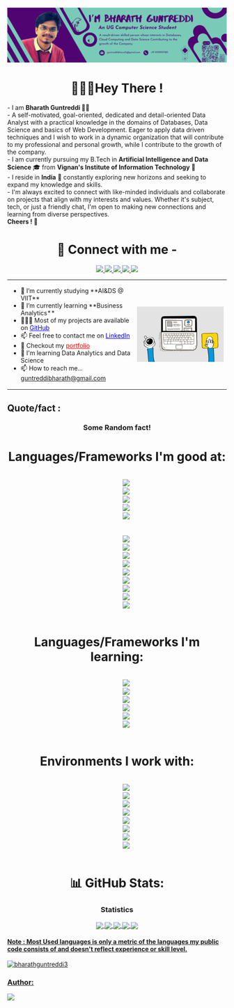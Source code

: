 <!-- styling -->
<style>
   h1{
      text-align: center;
   }
</style>

<!-- Home Banner -->
<img src="assets/banner.png"> <br>

<!-- About me -->
<h1>🙋🏻‍♀️Hey There !</h1>
- I am <b>Bharath Guntreddi 👋🏻</b> <br>
   - A self-motivated, goal-oriented, dedicated and detail-oriented Data Analyst with a practical knowledge in the domains of Databases, Data Science and basics of Web Development. Eager to apply data driven techniques and I wish to work in a dynamic organization that will contribute to my professional and personal growth, while I contribute to the growth of the company. <br>
- I am currently pursuing my B.Tech in <b>Artificial Intelligence and Data Science</b> 🎓 from <b>Vignan's Institute of Information Technology</b> 🏫 <br>
- I reside in <strong>India</strong> 🏡 constantly exploring new horizons and seeking to expand my knowledge and skills. <br>
- I'm always excited to connect with like-minded individuals and collaborate on projects that align with my interests and values. Whether it's subject, tech, or just a friendly chat, I'm open to making new connections and learning from diverse perspectives. <br>
<b>Cheers ! 🌟 </b><br>

<!-- social Network -->
<h1>📱 Connect with me - </h1>
<p align="center">
   <a href="mailto:guntreddibharath@gmail.com">
      <img src="https://img.shields.io/badge/Gmail-D14836?style=for-the-badge&logo=gmail&logoColor=white"/>
   </a>
   <a href="https://www.linkedin.com/in/bharath-guntreddi/">
      <img src="https://img.shields.io/badge/LinkedIn-0077B5?style=for-the-badge&logo=linkedin&logoColor=white" />
   </a>
   <a href="https://join.skype.com/invite/uMViQwv9m8yk">
      <img src="https://img.shields.io/badge/Skype-00AFF0?style=for-the-badge&logo=skype&logoColor=white">
   </a>
   <a href="https://www.instagram.com/bharath.guntreddi/">
      <img src="https://img.shields.io/badge/Instagram-E4405F?style=for-the-badge&logo=instagram&logoColor=white" />
   </a>
   <!-- <a href="https://twitter.com/BharathGuntred2">
      <img src="https://img.shields.io/badge/Twitter-1DA1F2?style=for-the-badge&logo=twitter&logoColor=white" />
   </a> -->
   <a href="facebook.com/bharath.guntreddi.1/">
      <img src="https://img.shields.io/badge/Facebook-1877F2?style=for-the-badge&logo=facebook&logoColor=white" />
   </a>
</p>

<!-- More About me -->
<table style="border: none">
  <tr style="border: none">
    <td style="border: none">
      <ul>
        <li>
          🔭 I’m currently studying **AI&DS @ VIIT**
        </li>
        <li>
          🧠 I’m currently learning **Business Analytics**
        </li>
        <li> 
          👨🏻‍💻 Most of my projects are available on <a style='color:blue' target='_blank' href="https://github.com/bharathguntreddi3?tab=repositories">GitHub</a>
        </li>
        <li>
          📫 Feel free to contact me on <a style='color:blue' href="https://www.linkedin.com/in/bharath-guntreddi/">LinkedIn</a>
        </li>
        <li>
          📝 Checkout my <a style='color:red' href="https://bharathguntreddi3.github.io/bharathguntreddi.github.io/">portfolio</a>
        </li>
        <li>
          🧠 I'm learning Data Analytics and Data Science
        </li>
        <li>
          📫 How to reach me... <a href="mailto:guntreddibharath@gmail.com">guntreddibharath@gmail.com</a>
        </li>
    </td>
    <td style="border: none;">
      <img align="right" alt="gif" src="assets/gifs/6M8G.gif"/>
    </td>
  </tr>
</table>

<!-- Random quotes quotes/3 hr -->
<h2 align='left'>Quote/fact :</h2>
<h3 fact align='center'>Some Random fact!</h3 fact>

<!-- Skill set -->
<h1 align="center"> Languages/Frameworks I'm good at: </h1>
<p align="center">
   <code>
      <img src="https://img.shields.io/badge/Python-3776AB?style=for-the-badge&logo=python&logoColor=white">
      <img src="https://img.shields.io/badge/HTML5-E34F26?style=for-the-badge&logo=html5&logoColor=whit">
      <img src="https://img.shields.io/badge/CSS3-1572B6?style=for-the-badge&logo=css3&logoColor=white">
      <img src="https://img.shields.io/badge/PHP-777BB4?style=for-the-badge&logo=php&logoColor=white">
      <img src="https://img.shields.io/badge/R-276DC3?style=for-the-badge&logo=r&logoColor=white">
      <!-- <img src="https://img.shields.io/badge/Markdown-000000?style=for-the-badge&logo=markdown&logoColor=white"> -->
      <!-- <img src="https://img.shields.io/badge/Flask-000000?style=for-the-badge&logo=flask&logoColor=white"> -->
      <img src="https://img.shields.io/badge/SQLite-07405E?style=for-the-badge&logo=sqlite&logoColor=white">
      <img src="https://img.shields.io/badge/MongoDB-4EA94B?style=for-the-badge&logo=mongodb&logoColor=white">
      <img src="https://img.shields.io/badge/PostgreSQL-316192?style=for-the-badge&logo=postgresql&logoColor=white">
      <img src="https://img.shields.io/badge/MySQL-005C84?style=for-the-badge&logo=mysql&logoColor=white">
      <img src="https://img.shields.io/badge/dialogflow-FF9800?style=for-the-badge&logo=dialogflow&logoColor=white">
      <img src="https://img.shields.io/badge/Tableau-E97627?style=for-the-badge&logo=Tableau&logoColor=white">
      <img src="https://img.shields.io/badge/Oracle-F80000?style=for-the-badge&logo=oracle&logoColor=black">
      <img src="https://img.shields.io/badge/GIT-E44C30?style=for-the-badge&logo=git&logoColor=white">
      <img src="https://img.shields.io/badge/GNU%20Bash-4EAA25?style=for-the-badge&logo=GNU%20Bash&logoColor=white">
   </code>
</p>

<h1 align="center"> Languages/Frameworks I'm learning: </h1>
<p align="center">
   <code>
      <img src="https://img.shields.io/badge/TensorFlow-FF6F00?style=for-the-badge&logo=tensorflow&logoColor=white">
      <img src="https://img.shields.io/badge/Java-ED8B00?style=for-the-badge&logo=openjdk&logoColor=white">
      <img src="https://img.shields.io/badge/Keras-%23D00000.svg?style=for-the-badge&logo=Keras&logoColor=white">
      <img src="https://img.shields.io/badge/scikit--learn-%23F7931E.svg?style=for-the-badge&logo=scikit-learn&logoColor=white">
      <img src="https://img.shields.io/badge/PyTorch-%23EE4C2C.svg?style=for-the-badge&logo=PyTorch&logoColor=white">
      <img src="https://img.shields.io/badge/JavaScript-F7DF1E?style=for-the-badge&logo=javascript&logoColor=black">
   </code>
</p>

<h1 align="center"> Environments I work with: </h1>
<p align="center">
   <code>
      <img src="https://img.shields.io/badge/Visual_Studio-5C2D91?style=for-the-badge&logo=visual%20studio&logoColor=white">
      <img src="https://img.shields.io/badge/sublime_text-%23575757.svg?&style=for-the-badge&logo=sublime-text&logoColor=important">
      <img src="https://img.shields.io/badge/Heroku-430098?style=for-the-badge&logo=heroku&logoColor=white">
      <img src="https://img.shields.io/badge/RStudio-75AADB?style=for-the-badge&logo=RStudio&logoColor=white">
      <img src="https://img.shields.io/badge/pycharm-143?style=for-the-badge&logo=pycharm&logoColor=black&color=black&labelColor=green">
      <img src="https://img.shields.io/badge/Notepad++-90E59A.svg?style=for-the-badge&logo=notepad%2B%2B&logoColor=black">
      <img src="https://img.shields.io/badge/Canva-%2300C4CC.svg?&style=for-the-badge&logo=Canva&logoColor=white">
      <img src="https://img.shields.io/badge/jupyter-%23FA0F00.svg?style=for-the-badge&logo=jupyter&logoColor=white">
   </code>
</p>

<!-- GitHub stats cards section -->
<h1>📊 GitHub Stats: </h1>
<h3 align="center">Statistics</h3>
<div align="center">
<a href="https://github.com/bharathguntreddi3">
<img align="center" src="http://github-profile-summary-cards.vercel.app/api/cards/stats?username=bharathguntreddi3&theme=transparent" height="180em" />
<img align="center" src="http://github-profile-summary-cards.vercel.app/api/cards/most-commit-language?username=bharathguntreddi3&theme=transparent" height="180em" />
<img align="center" src="http://github-profile-summary-cards.vercel.app/api/cards/repos-per-language?username=bharathguntreddi3&theme=transparent" height="180em" />
<img align="center" src="http://github-profile-summary-cards.vercel.app/api/cards/productive-time?username=bharathguntreddi3&theme=2077" height="180em" />
<img align="center" src="http://github-profile-summary-cards.vercel.app/api/cards/profile-details?username=bharathguntreddi3&theme=transparent" height="180em" />
</div>

<h4><u>Note :</u> Most Used languages is only a metric of the languages my public code consists of and doesn't reflect experience or skill level.</h4>

<p align="left"> <img src="https://komarev.com/ghpvc/?username=bharathguntreddi3&label=Profile%20views&color=0e75b6&style=flat" alt="bharathguntreddi3" /> </p>

### Author:
   <img src="https://user-images.githubusercontent.com/95229816/155070269-f24efd04-011d-40e6-bce5-43e189374b61.png">



